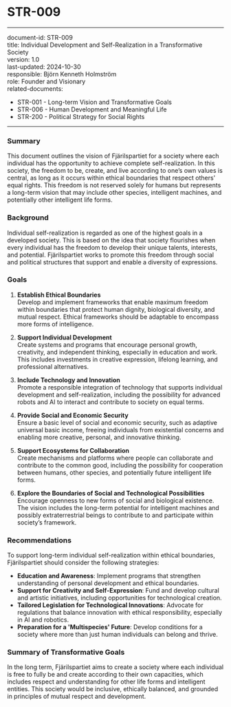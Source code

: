 # STR-009
---
document-id: STR-009  
title: Individual Development and Self-Realization in a Transformative Society  
version: 1.0  
last-updated: 2024-10-30  
responsible: Björn Kenneth Holmström  
role: Founder and Visionary  
related-documents:  
  - STR-001 - Long-term Vision and Transformative Goals  
  - STR-006 - Human Development and Meaningful Life  
  - STR-200 - Political Strategy for Social Rights  
---

### Summary

This document outlines the vision of Fjärilspartiet for a society where each individual has the opportunity to achieve complete self-realization. In this society, the freedom to be, create, and live according to one’s own values is central, as long as it occurs within ethical boundaries that respect others' equal rights. This freedom is not reserved solely for humans but represents a long-term vision that may include other species, intelligent machines, and potentially other intelligent life forms.

### Background

Individual self-realization is regarded as one of the highest goals in a developed society. This is based on the idea that society flourishes when every individual has the freedom to develop their unique talents, interests, and potential. Fjärilspartiet works to promote this freedom through social and political structures that support and enable a diversity of expressions.

### Goals

1. **Establish Ethical Boundaries**  
   Develop and implement frameworks that enable maximum freedom within boundaries that protect human dignity, biological diversity, and mutual respect. Ethical frameworks should be adaptable to encompass more forms of intelligence.

2. **Support Individual Development**  
   Create systems and programs that encourage personal growth, creativity, and independent thinking, especially in education and work. This includes investments in creative expression, lifelong learning, and professional alternatives.

3. **Include Technology and Innovation**  
   Promote a responsible integration of technology that supports individual development and self-realization, including the possibility for advanced robots and AI to interact and contribute to society on equal terms.

4. **Provide Social and Economic Security**  
   Ensure a basic level of social and economic security, such as adaptive universal basic income, freeing individuals from existential concerns and enabling more creative, personal, and innovative thinking.

5. **Support Ecosystems for Collaboration**  
   Create mechanisms and platforms where people can collaborate and contribute to the common good, including the possibility for cooperation between humans, other species, and potentially future intelligent life forms.

6. **Explore the Boundaries of Social and Technological Possibilities**  
   Encourage openness to new forms of social and biological existence. The vision includes the long-term potential for intelligent machines and possibly extraterrestrial beings to contribute to and participate within society’s framework.

### Recommendations

To support long-term individual self-realization within ethical boundaries, Fjärilspartiet should consider the following strategies:

- **Education and Awareness**: Implement programs that strengthen understanding of personal development and ethical boundaries.
- **Support for Creativity and Self-Expression**: Fund and develop cultural and artistic initiatives, including opportunities for technological creation.
- **Tailored Legislation for Technological Innovations**: Advocate for regulations that balance innovation with ethical responsibility, especially in AI and robotics.
- **Preparation for a 'Multispecies' Future**: Develop conditions for a society where more than just human individuals can belong and thrive.

### Summary of Transformative Goals

In the long term, Fjärilspartiet aims to create a society where each individual is free to fully be and create according to their own capacities, which includes respect and understanding for other life forms and intelligent entities. This society would be inclusive, ethically balanced, and grounded in principles of mutual respect and development.
